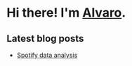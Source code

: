 # Hi there! I'm [Alvaro](https://alvarofrancomartins.com). 

## Latest blog posts
<!-- BLOG-POST-LIST:START -->
- [Spotify data analysis](https://alvarofrancomartins.com/post/spotify-data-analysis/)
<!-- BLOG-POST-LIST:END -->
